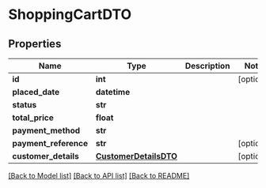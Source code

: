 # ShoppingCartDTO

## Properties
Name | Type | Description | Notes
------------ | ------------- | ------------- | -------------
**id** | **int** |  | [optional] 
**placed_date** | **datetime** |  | 
**status** | **str** |  | 
**total_price** | **float** |  | 
**payment_method** | **str** |  | 
**payment_reference** | **str** |  | [optional] 
**customer_details** | [**CustomerDetailsDTO**](CustomerDetailsDTO.md) |  | [optional] 

[[Back to Model list]](../README.md#documentation-for-models) [[Back to API list]](../README.md#documentation-for-api-endpoints) [[Back to README]](../README.md)


